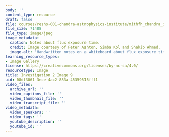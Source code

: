 ```yaml
---
body: ''
content_type: resource
draft: false
file: courses/reshs-001-chandra-astrophysics-institute/mithfh_chandra_inv2_9.jpg
file_size: 71488
file_type: image/jpeg
image_metadata:
  caption: Notes about flux exposure time.
  credit: Image courtesy of Peter Ashton, Simba Kol and Shakib Ahmed.
  image-alt: 'Handwritten notes on a whiteboard about flux exposure time. '
learning_resource_types:
- Image Gallery
license: https://creativecommons.org/licenses/by-nc-sa/4.0/
resourcetype: Image
title: Investigation 2 Image 9
uid: 08df3061-3ece-4ac2-883a-45359515fff1
video_files:
  archive_url: ''
  video_captions_file: ''
  video_thumbnail_file: ''
  video_transcript_file: ''
video_metadata:
  video_speakers: ''
  video_tags: ''
  youtube_description: ''
  youtube_id: ''
---
```

